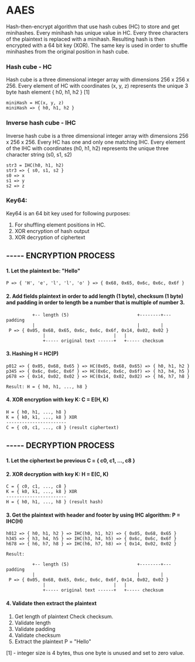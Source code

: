  # AAES

Hash-then-encrypt algorithm that use hash cubes (HC) to store and get minihashes. 
Every minihash has unique value in HC. Every three characters of the plaintext is replaced with a minihash. 
Resulting hash is then encrypted with a 64 bit key (XOR). 
The same key is used in order to shuffle minihashes from the original position in hash cube.

### Hash cube - HC

Hash cube is a three dimensional integer array with dimensions 256 x 256 x 256.
Every element of HC with coordinates (x, y, z) represents the unique 3 byte hash element  { h0, h1, h2 } [1]

    miniHash = HC(x, y, z)
    miniHash => { h0, h1, h2 }

### Inverse hash cube - IHC

Inverse hash cube is a three dimensional integer array with dimensions 256 x 256 x 256.
Every HC has one and only one matching IHC.
Every element of the IHC with coordinates (h0, h1, h2) represents the unique three character string (s0, s1, s2)

    str3 = IHC(h0, h1, h2)
    str3 => { s0, s1, s2 }
    s0 => x
    s1 => y
    s2 => z

### Key64:

Key64 is an 64 bit key used for following purposes:

1. For shuffling element positions in HC.
2. XOR encryption of hash output
3. XOR decryption of ciphertext

## ----- ENCRYPTION PROCESS

#### 1. Let the plaintext be: "Hello"

    P => { 'H', 'e', 'l', 'l', 'o' } => { 0x68, 0x65, 0x6c, 0x6c, 0x6f }

#### 2. Add fields plaintext in order to add length (1 byte), checksum (1 byte) and padding in order to length be a number that is multiple of number 3.

              +-- length (5)                          +--------+--- padding
              |                                       |        |
     P => { 0x05, 0x68, 0x65, 0x6c, 0x6c, 0x6f, 0x14, 0x02, 0x02 }
                  |                          |   |
                  +----- original text ------+   +----- checksum

#### 3. Hashing H = HC(P)

    p012 => { 0x05, 0x68, 0x65 } => HC(0x05, 0x68, 0x65) => { h0, h1, h2 }
    p345 => { 0x6c, 0x6c, 0x6f } => HC(0x6c, 0x6c, 0x6f) => { h3, h4, h5 }
    p678 => { 0x14, 0x02, 0x02 } => HC(0x14, 0x02, 0x02) => { h6, h7, h8 }

    Result: H = { h0, h1, ..., h8 }

#### 4. XOR encryption with key K: C = E(H, K)

    H = { h0, h1, ..., h8 }
    K = { k0, k1, ..., k8 } XOR
    -----------------------
    C = { c0, c1, ..., c8 } (result ciphertext)

## ----- DECRYPTION PROCESS

#### 1. Let the ciphertext be previous C = { c0, c1, ..., c8 }

#### 2. XOR decryption with key K: H = E(C, K)

    C = { c0, c1, ..., c8 }
    K = { k0, k1, ..., k8 } XOR
    -----------------------
    H = { h0, h1, ..., h8 } (result hash)

#### 3. Get the plaintext with header and footer by using IHC algorithm: P = IHC(H)

    h012 => { h0, h1, h2 } => IHC(h0, h1, h2) => { 0x05, 0x68, 0x65 }
    h345 => { h3, h4, h5 } => IHC(h3, h4, h5) => { 0x6c, 0x6c, 0x6f }
    h678 => { h6, h7, h8 } => IHC(h6, h7, h8) => { 0x14, 0x02, 0x02 }

    Result:

              +-- length (5)                          +--------+--- padding
              |                                       |        |
     P => { 0x05, 0x68, 0x65, 0x6c, 0x6c, 0x6f, 0x14, 0x02, 0x02 }
                  |                          |   |
                  +----- original text ------+   +----- checksum

#### 4. Validate then extract the plaintext

1. Get length of plaintext Check checksum.
2. Validate length
3. Validate padding
4. Validate checksum
5. Extract the plaintext P = "Hello"

[1] - integer size is 4 bytes, thus one byte is unused and set to zero value.
